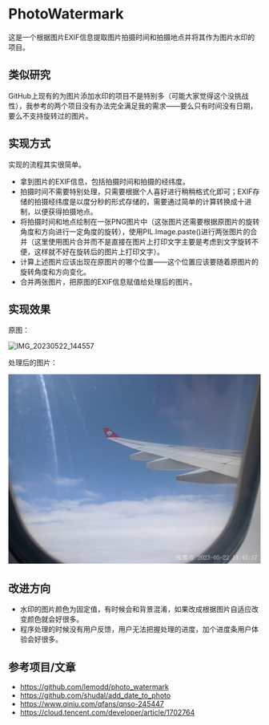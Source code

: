# PhotoWatermark
这是一个根据图片EXIF信息提取图片拍摄时间和拍摄地点并将其作为图片水印的项目。
## 类似研究
GitHub上现有的为图片添加水印的项目不是特别多（可能大家觉得这个没挑战性），我参考的两个项目没有办法完全满足我的需求——要么只有时间没有日期，要么不支持旋转过的图片。
## 实现方式

实现的流程其实很简单。

* 拿到图片的EXIF信息，包括拍摄时间和拍摄的经纬度。
* 拍摄时间不需要特别处理，只需要根据个人喜好进行稍稍格式化即可；EXIF存储的拍摄经纬度是以度分秒的形式存储的，需要通过简单的计算转换成十进制，以便获得拍摄地点。
* 将拍摄时间和地点绘制在一张PNG图片中（这张图片还需要根据原图片的旋转角度和方向进行一定角度的旋转），使用PIL.Image.paste()进行两张图片的合并（这里使用图片合并而不是直接在图片上打印文字主要是考虑到文字旋转不便，这样就不好在旋转后的图片上打印文字）。
* 计算上述图片应该出现在原图片的哪个位置——这个位置应该要随着原图片的旋转角度和方向变化。
* 合并两张图片，把原图的EXIF信息赋值给处理后的图片。

## 实现效果

原图：

![IMG_20230522_144557](https://raw.githubusercontent.com/likilyn/PicStorage/main/Img/202306042034741.jpg)

处理后的图片：

![IMG_20230522_144557](https://raw.githubusercontent.com/likilyn/PicStorage/main/Img/202306042035109.jpg)

## 改进方向

* 水印的图片颜色为固定值，有时候会和背景混淆，如果改成根据图片自适应改变颜色就会好很多。
* 程序处理的时候没有用户反馈，用户无法把握处理的进度，加个进度条用户体验会好很多。

## 参考项目/文章

* https://github.com/lemodd/photo_watermark
* https://github.com/shudal/add_date_to_photo
* https://www.qiniu.com/qfans/qnso-245447
* https://cloud.tencent.com/developer/article/1702764
